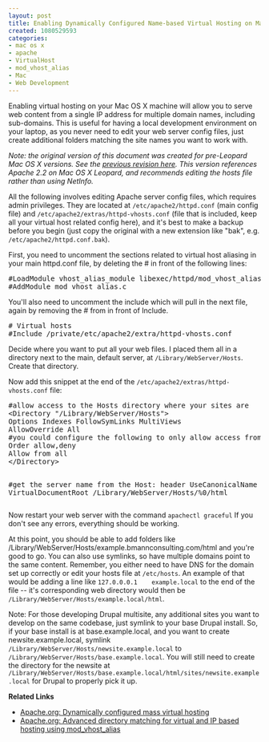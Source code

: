 ```yaml
--- 
layout: post
title: Enabling Dynamically Configured Name-based Virtual Hosting on Mac OS X
created: 1080529593
categories: 
- mac os x
- apache
- VirtualHost
- mod_vhost_alias
- Mac
- Web Development
---
```

<p>
	Enabling virtual hosting on your Mac OS X machine will allow you to serve web content from a single IP address for multiple domain names, including sub-domains. This is useful for having a local development environment on your laptop, as you never need to edit your web server config files, just create additional folders matching the site names you want to work with.</p>
<p>
	<em>Note: the original version of this document was created for pre-Leopard Mac OS X versions. See the <a href="http://bmannconsulting.com/node/1005/revisions/1973/view" title="Mac OS X 10.4 and earlier mass virtual hosting">previous revision here</a>. This version references Apache 2.2 on Mac OS X Leopard, and recommends editing the hosts file rather than using NetInfo.</em></p>
<!--break-->
<p>
	All the following involves editing Apache server config files, which requires admin privileges. They are located at <code>/etc/apache2/httpd.conf</code> (main config file) and <code>/etc/apache2/extras/httpd-vhosts.conf</code> (file that is included, keep all your virtual host related config here), and it&#39;s best to make a backup before you begin (just copy the original with a new extension like &quot;bak&quot;, e.g. <code>/etc/apache2/httpd.conf.bak</code>).</p>
<p>
	First, you need to uncomment the sections related to virtual host aliasing in your main httpd.conf file, by deleting the # in front of the following lines:</p>
<pre class="code">
#LoadModule vhost_alias_module libexec/httpd/mod_vhost_alias.so
#AddModule mod_vhost_alias.c
</pre>
<p>
	You&#39;ll also need to uncomment the include which will pull in the next file, again by removing the # from in front of Include.</p>
<pre class="code">
# Virtual hosts
#Include /private/etc/apache2/extra/httpd-vhosts.conf
</pre>
<p>
	Decide where you want to put all your web files. I placed them all in a directory next to the main, default server, at <code>/Library/WebServer/Hosts</code>. Create that directory.</p>
<p>
	Now add this snippet at the end of the <code>/etc/apache2/extras/httpd-vhosts.conf</code> file:</p>
<pre class="code">
#allow access to the Hosts directory where your sites are
&lt;Directory &quot;/Library/WebServer/Hosts&quot;&gt;
Options Indexes FollowSymLinks MultiViews
AllowOverride All
#you could configure the following to only allow access from localhost
Order allow,deny
Allow from all
&lt;/Directory&gt;

#get the server name from the Host: header
UseCanonicalName Off
VirtualDocumentRoot /Library/WebServer/Hosts/%0/html
</pre>
<p>
	Now restart your web server with the command <code>apachectl graceful</code> If you don&#39;t see any errors, everything should be working.</p>
<p>
	At this point, you should be able to add folders like /Library/WebServer/Hosts/example.bmannconsulting.com/html and you&#39;re good to go. You can also use symlinks, so have multiple domains point to the same content. Remember, you either need to have DNS for the domain set up correctly or edit your hosts file at <code>/etc/hosts</code>. An example of that would be adding a line like <code>127.0.0.0.1&nbsp;&nbsp;&nbsp;&nbsp;example.local</code> to the end of the file -- it&#39;s corresponding web directory would then be <code>/Library/WebServer/Hosts/example.local/html</code>.</p>
<p>
	Note: For those developing Drupal multisite, any additional sites you want to develop on the same codebase, just symlink to your base Drupal install. So, if your base install is at base.example.local, and you want to create newsite.example.local, symlink <code>/Library/WebServer/Hosts/newsite.example.local</code> to <code>/Library/WebServer/Hosts/base.example.local</code>. You will still need to create the directory for the newsite at <code>/Library/WebServer/Hosts/base.example.local/html/sites/newsite.example.local</code> for Drupal to properly pick it up.</p>
<p>
	<strong>Related Links</strong></p>
<ul>
	<li>
		<a href="http://httpd.apache.org/docs/2.2/vhosts/mass.html">Apache.org: Dynamically configured mass virtual hosting</a></li>
	<li>
		<a href="http://httpd.apache.org/docs/2.2/mod/mod_vhost_alias.html">Apache.org: Advanced directory matching for virtual and IP based hosting using mod_vhost_alias</a></li>
</ul>
